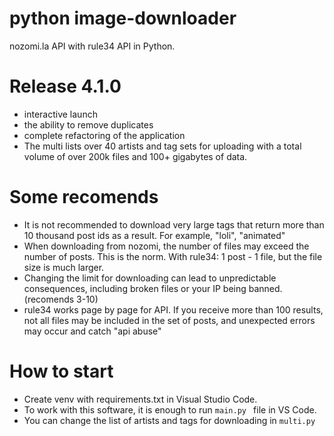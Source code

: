 # python image-downloader

nozomi.la API with rule34 API in Python.

# Release 4.1.0
- interactive launch
- the ability to remove duplicates
- complete refactoring of the application
- The multi lists over 40 artists and tag sets for uploading with a total volume of over 200k files and 100+ gigabytes of data.

# Some recomends
- It is not recommended to download very large tags that return more than 10 thousand post ids as a result. For example, "loli", "animated"
- When downloading from nozomi, the number of files may exceed the number of posts. This is the norm. With rule34: 1 post - 1 file, but the file size is much larger.
- Changing the limit for downloading can lead to unpredictable consequences, including broken files or your IP being banned. (recomends 3-10)
- rule34 works page by page for API. If you receive more than 100 results, not all files may be included in the set of posts, and unexpected errors may occur and catch "api abuse"
# How to start 
- Create venv with requirements.txt in Visual Studio Code.
- To work with this software, it is enough to run ``main.py `` file in VS Code.
- You can change the list of artists and tags for downloading in ``multi.py``
